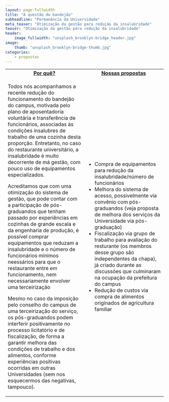 ```yaml
---
layout: page-fullwidth
title: "A questão do bandejão"
subheadline: "Permanência da Universidade"
meta_teaser: "Otimização da gestão para redução da insalubridade"
teaser: "Otimização da gestão para redução da insalubridade"
header:
    image_fullwidth: "unsplash_brooklyn-bridge_header.jpg"
image:
    thumb: "unsplash_brooklyn-bridge-thumb.jpg"
categories:
    - propostas
---
```

<table style="width: 100%">
    <tr>
        <td><b><u><center>Por quê?</center></u></b></td><td><b><u><center>Nossas propostas</center></u></b></td>
    </tr><tr>
    <tr>
        <td><p>Todos nós acompanhamos a recente redução do funcionamento do bandejão do campus, motivada pelo plano de aposentadoria voluntária e transferência de funcionários, associadas às condições insalubres de trabalho de uma cozinha desta proporção. Entretanto, no caso do restaurante universitário, a insalubridade é muito decorrente de má gestão, com pouco uso de equipamentos especializados.</p>
            <p>Acreditamos que com uma otimização do sistema de gestão, que pode contar com a participação de pós-graduandos que tenham passado por experiências em cozinhas de grande escala e da engenharia de produção, é possível comprar equipamentos que reduzam a insalubridade e o número de funcionários mínimos neessários para que o restaurante entre em funcionamento, nem necessariamente envolver uma terceirização</p>
        <p>Mesmo no caso da imposição pelo conselho do campus de uma terceirização do serviço, os pós-graduandos podem interferir positivamente no processo licitatório e de fiscalização, de forma a garantir melhora das condições de trabalho e dos alimentos, conforme experiências positivas ocorridas em outras Universidades (sem nos esquecermos das negativas, tampouco).</p>
        </td><td>
            <p><ul>
                <li>Compra de equipamentos para redução da insalubridade/número de funcionários</li>
                <li>Melhora do sistema de acesso, possivelmente via convênio com pós-graduandos (veja proposta de melhora dos serviços da Universidade via pós-graduação)</li>
                <li>Fiscalização via grupo de trabalho para avaliação do resturante (os membros desse grupo são independentes da chapa), já criado durante as discussões que culminaram na ocupação da prefeitura do campus</li>
                <li>Redução de custos via compra de alimentos originados de agricultura familiar</li>
            </ul></p>
        </td>
    </tr>
</table>
